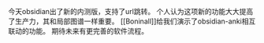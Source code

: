 今天obsidian出了新的内测版，支持了url跳转。
个人认为这项新的功能大大提高了生产力，其和局部图谱一样重要。
[[Boninall]]给我们演示了obsidian-anki相互联动的功能。
期待未来有更完善的软件流程。